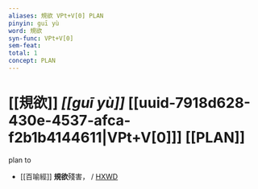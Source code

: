 ```yaml
---
aliases: 規欲 VPt+V[0] PLAN
pinyin: guī yù
word: 規欲
syn-func: VPt+V[0]
sem-feat: 
total: 1
concept: PLAN 
---
```

# [[規欲]] *[[guī yù]]*  [[uuid-7918d628-430e-4537-afca-f2b1b4144611|VPt+V[0]]] [[PLAN]]
plan to
 - [[百喻經]] **規欲**殘害， / [HXWD](https://hxwd.org/textview.html?location=KR6b0066_T_003-0552c.35)